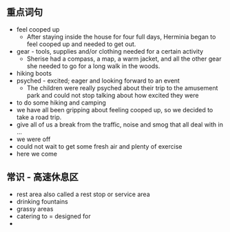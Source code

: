 ## 重点词句
- feel cooped up 
	- After staying inside the house for four full days, Herminia began to feel cooped up and needed to get out.
- gear - tools, supplies and/or clothing needed for a certain activity
	- Sherise had a compass, a map, a warm jacket, and all the other gear she needed to go for a long walk in the woods.
- hiking boots
- psyched - excited; eager and looking forward to an event
	-  The children were really psyched about their trip to the amusement park and could not stop talking about how excited they were
- to do some hiking and camping 
- we have all been gripping about feeling cooped up, so we decided to take a road trip.
- give all of us a break from the traffic, noise and smog that all deal with in ...
- we were off
- could not wait to get some fresh air and plenty of exercise
- here we come

## 常识 - 高速休息区
- rest area also called a rest stop or service area
- drinking fountains
- grassy areas
- catering to = designed for
- 
